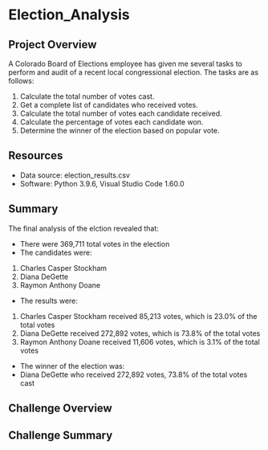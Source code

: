 # Election_Analysis

## Project Overview
A Colorado Board of Elections employee has given me several tasks to perform and audit of a recent local congressional election. The tasks are as follows:

1. Calculate the total number of votes cast.
2. Get a complete list of candidates who received votes.
3. Calculate the total number of votes each candidate received.
4. Calculate the percentage of votes each candidate won.
5. Determine the winner of the election based on popular vote.

## Resources
- Data source: election_results.csv
- Software: Python 3.9.6, Visual Studio Code 1.60.0

## Summary
The final analysis of the elction revealed that:
- There were 369,711 total votes in the election
- The candidates were: 
1. Charles Casper Stockham 
2. Diana DeGette
3. Raymon Anthony Doane
- The results were:
1. Charles Casper Stockham received 85,213 votes, which is 23.0%  of the total votes
2. Diana DeGette received 272,892 votes, which is 73.8% of the total votes
3. Raymon Anthony Doane received 11,606 votes, which is 3.1% of the total votes
- The winner of the election was:
- Diana DeGette who received 272,892 votes, 73.8% of the total votes cast

## Challenge Overview

## Challenge Summary
